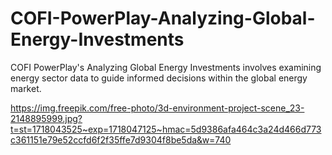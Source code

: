 # COFI-PowerPlay-Analyzing-Global-Energy-Investments
COFI PowerPlay's Analyzing Global Energy Investments involves examining energy sector data to guide informed decisions within the global energy market.

https://img.freepik.com/free-photo/3d-environment-project-scene_23-2148895999.jpg?t=st=1718043525~exp=1718047125~hmac=5d9386afa464c3a24d466d773c361151e79e52ccfd6f2f35ffe7d9304f8be5da&w=740

